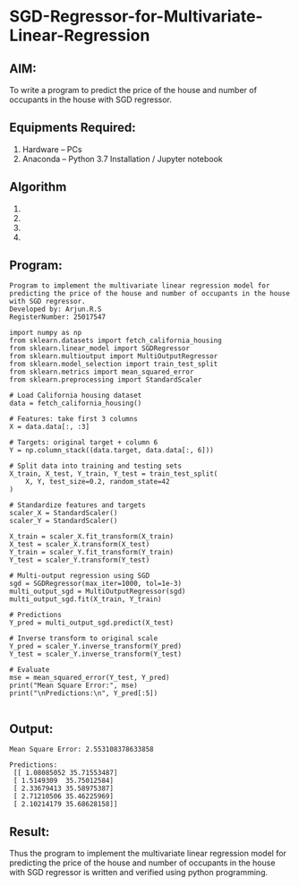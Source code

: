# SGD-Regressor-for-Multivariate-Linear-Regression

## AIM:
To write a program to predict the price of the house and number of occupants in the house with SGD regressor.

## Equipments Required:
1. Hardware – PCs
2. Anaconda – Python 3.7 Installation / Jupyter notebook

## Algorithm
1. 
2. 
3. 
4. 

## Program:
```
Program to implement the multivariate linear regression model for predicting the price of the house and number of occupants in the house with SGD regressor.
Developed by: Arjun.R.S
RegisterNumber: 25017547

import numpy as np
from sklearn.datasets import fetch_california_housing
from sklearn.linear_model import SGDRegressor
from sklearn.multioutput import MultiOutputRegressor
from sklearn.model_selection import train_test_split
from sklearn.metrics import mean_squared_error
from sklearn.preprocessing import StandardScaler

# Load California housing dataset
data = fetch_california_housing()

# Features: take first 3 columns
X = data.data[:, :3]

# Targets: original target + column 6
Y = np.column_stack((data.target, data.data[:, 6]))

# Split data into training and testing sets
X_train, X_test, Y_train, Y_test = train_test_split(
    X, Y, test_size=0.2, random_state=42
)

# Standardize features and targets
scaler_X = StandardScaler()
scaler_Y = StandardScaler()

X_train = scaler_X.fit_transform(X_train)
X_test = scaler_X.transform(X_test)
Y_train = scaler_Y.fit_transform(Y_train)
Y_test = scaler_Y.transform(Y_test)

# Multi-output regression using SGD
sgd = SGDRegressor(max_iter=1000, tol=1e-3)
multi_output_sgd = MultiOutputRegressor(sgd)
multi_output_sgd.fit(X_train, Y_train)

# Predictions
Y_pred = multi_output_sgd.predict(X_test)

# Inverse transform to original scale
Y_pred = scaler_Y.inverse_transform(Y_pred)
Y_test = scaler_Y.inverse_transform(Y_test)

# Evaluate
mse = mean_squared_error(Y_test, Y_pred)
print("Mean Square Error:", mse)
print("\nPredictions:\n", Y_pred[:5])


```

## Output:
```
Mean Square Error: 2.553108378633858

Predictions:
 [[ 1.08085052 35.71553487]
 [ 1.5149309  35.75012584]
 [ 2.33679413 35.58975387]
 [ 2.71210506 35.46225969]
 [ 2.10214179 35.68628158]]
```


## Result:
Thus the program to implement the multivariate linear regression model for predicting the price of the house and number of occupants in the house with SGD regressor is written and verified using python programming.
